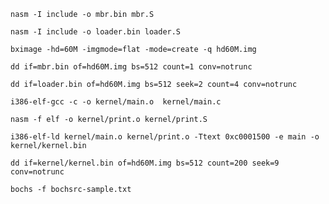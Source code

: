     
    nasm -I include -o mbr.bin mbr.S

    nasm -I include -o loader.bin loader.S

    bximage -hd=60M -imgmode=flat -mode=create -q hd60M.img

    dd if=mbr.bin of=hd60M.img bs=512 count=1 conv=notrunc

    dd if=loader.bin of=hd60M.img bs=512 seek=2 count=4 conv=notrunc

    i386-elf-gcc -c -o kernel/main.o  kernel/main.c 

    nasm -f elf -o kernel/print.o kernel/print.S
    
    i386-elf-ld kernel/main.o kernel/print.o -Ttext 0xc0001500 -e main -o kernel/kernel.bin 
    
    dd if=kernel/kernel.bin of=hd60M.img bs=512 count=200 seek=9 conv=notrunc 

    bochs -f bochsrc-sample.txt